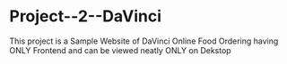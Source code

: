 # Project--2--DaVinci
This project is a Sample Website of DaVinci Online Food Ordering having ONLY Frontend and can be viewed neatly ONLY on Dekstop
